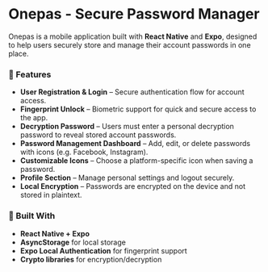 # Onepas - Secure Password Manager

Onepas is a mobile application built with **React Native** and **Expo**, designed to help users securely store and manage their account passwords in one place.

### 🔐 Features

- **User Registration & Login** – Secure authentication flow for account access.
- **Fingerprint Unlock** – Biometric support for quick and secure access to the app.
- **Decryption Password** – Users must enter a personal decryption password to reveal stored account passwords.
- **Password Management Dashboard** – Add, edit, or delete passwords with icons (e.g. Facebook, Instagram).
- **Customizable Icons** – Choose a platform-specific icon when saving a password.
- **Profile Section** – Manage personal settings and logout securely.
- **Local Encryption** – Passwords are encrypted on the device and not stored in plaintext.

### 📱 Built With

- **React Native + Expo**
- **AsyncStorage** for local storage
- **Expo Local Authentication** for fingerprint support
- **Crypto libraries** for encryption/decryption

